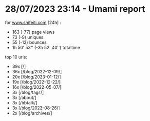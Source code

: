 # 28/07/2023 23:14 - Umami report
for www.shifeiti.com [24h] :

 - 163 (-77) page views
 - 73 (-9) uniques
 - 55 (-12) bounces
 - 1h 50' 53'' (-3h 52' 40'') totaltime


top 10 urls:
 - 39x [/]
 - 36x [/blog/2022-12-09/]
 - 20x [/blog/2023-01-12/]
 - 19x [/blog/2022-12-22/]
 - 16x [/blog/2022-05-07/]
 - 3x [/blog/tags/]
 - 3x [/about/]
 - 3x [/bbtalk/]
 - 3x [/blog/2022-08-26/]
 - 2x [/blog/archives/]


